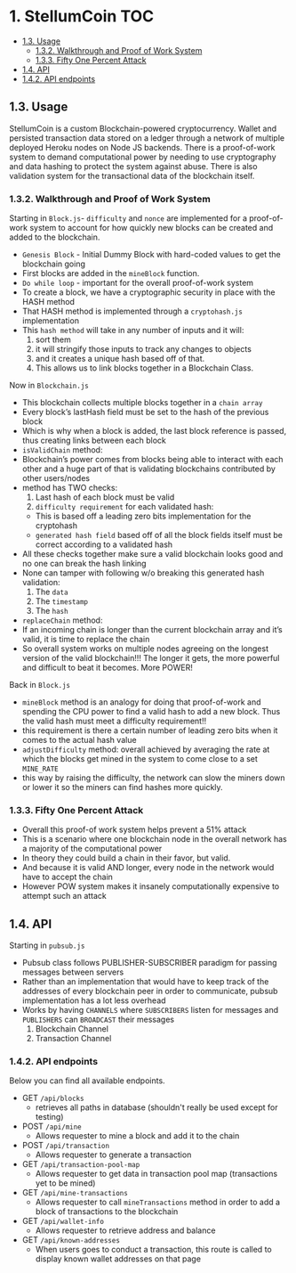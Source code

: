 # 1. StellumCoin TOC

  - [1.3. Usage](#13-usage)
    - [1.3.2. Walkthrough and Proof of Work System](#132-walkthrough-and-proof-of-work-system)
    - [1.3.3. Fifty One Percent Attack](#133-fifty-one-percent-attack)
    <!-- - [1.3.3. Individual Component Page](#133-individual-component-page) -->
 - [1.4. API](#14-api)
 - [1.4.2. API endpoints](#142-api-endpoints)

## 1.3. Usage

StellumCoin is a custom Blockchain-powered cryptocurrency. Wallet and persisted transaction data stored on a ledger through a network of multiple deployed Heroku nodes on Node JS backends.  There is a proof-of-work system to demand computational power by needing to use cryptography and data hashing to protect the system against abuse. There is also validation system for the transactional data of the blockchain itself.

### 1.3.2. Walkthrough and Proof of Work System

  Starting in `Block.js`- `difficulty` and `nonce` are implemented for a proof-of-work system to account for how quickly new blocks can be created and added to the blockchain.

  - `Genesis Block` - Initial Dummy Block with hard-coded values to get the blockchain going
  -  First blocks are added in the `mineBlock` function.
  - `Do while loop` - important for the overall proof-of-work system
  -  To create a block, we have a cryptographic security in place with the HASH method
  -  That HASH method is implemented through a `cryptohash.js` implementation
  - This `hash method` will take in any number of inputs and it will:
     1) sort them
     2) it will stringify those inputs to track any changes to objects
     3) and it creates a unique hash based off of that.
     4) This allows us to link blocks together in a Blockchain Class.

 Now in `Blockchain.js`

  - This blockchain collects multiple blocks together in a `chain array`
  - Every block’s lastHash field must be set to the hash of the previous block
  - Which is why when a block is added, the last block reference is passed, thus creating links between each block
  - `isValidChain` method:
  - Blockchain’s power comes from blocks being able to interact with each other and a huge part of that is validating blockchains contributed by other users/nodes
  - method has TWO checks:
    1) Last hash of each block must be valid
    2) `difficulty requirement` for each validated hash:
      - This is based off a leading zero bits implementation for the cryptohash
      - `generated hash field` based off of all the block fields itself must be correct according to a validated hash
 - All these checks together make sure a valid blockchain looks good and no one can break the hash linking
 - None can tamper with following w/o breaking this generated hash validation:
    1) The `data`
    2) The `timestamp`
    3) The `hash`
- `replaceChain` method:
- If an incoming chain is longer than the current blockchain array and it’s valid, it is time to replace the chain
- So overall system works  on multiple nodes agreeing on the longest version of the valid blockchain!!! The longer it gets, the more powerful and difficult to beat it becomes. More POWER!

Back in `Block.js`
 - `mineBlock` method is an analogy for doing that proof-of-work and spending the CPU power to find a valid hash to add a new block. Thus the valid hash must meet a difficulty requirement!!
 - this requirement is there a certain number of leading zero bits when it comes to the actual hash value
 - `adjustDifficulty` method: overall achieved by averaging the rate at which the blocks get mined in the system to come close to a set `MINE_RATE`
 - this way by raising the difficulty, the network can slow the miners down or lower it so the miners can find hashes more quickly.

### 1.3.3. Fifty One Percent Attack
  - Overall this proof-of work system helps prevent a 51% attack
  - This is a scenario where one blockchain node in the overall network has a majority of the computational power
  - In theory they could build a chain in their favor, but valid.
  - And because it is valid AND longer, every node in the network would have to accept the chain
  - However POW system makes it insanely computationally expensive to attempt such an attack

## 1.4. API

Starting in `pubsub.js`
 - Pubsub class follows PUBLISHER-SUBSCRIBER paradigm for passing messages between servers
 - Rather than an implementation that would have to keep track of the addresses of every blockchain peer in order to communicate, pubsub implementation has a lot less overhead
 - Works by having `CHANNELS` where `SUBSCRIBERS` listen for messages and `PUBLISHERS` can `BROADCAST` their messages
    1) Blockchain Channel
    2) Transaction Channel

### 1.4.2. API endpoints

Below you can find all available endpoints.

  - GET `/api/blocks`
    - retrieves all paths in database (shouldn't really be used except for testing)
  - POST `/api/mine`
    - Allows requester to mine a block and add it to the chain
  - POST `/api/transaction`
    - Allows requester to generate a transaction
  - GET `/api/transaction-pool-map`
    - Allows requester to get data in transaction pool map (transactions yet to be mined)
  - GET `/api/mine-transactions`
    - Allows requester to call `mineTransactions` method in order to add a block of transactions to the blockchain
  - GET `/api/wallet-info`
    - Allows requester to retrieve address and balance
  - GET `/api/known-addresses`
    - When users goes to conduct a transaction, this route is called to display known wallet addresses on that page






